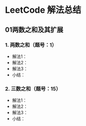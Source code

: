 # LeetCode 解法总结
## 01两数之和及其扩展
### 1.  两数之和（题号：1）
  * 解法1：
  * 解法2：
  * 解法3：
  * 小结：
### 2.  三数之和（题号：15）
  * 解法1：
  * 解法2：
  * 解法3：
  * 小结：

